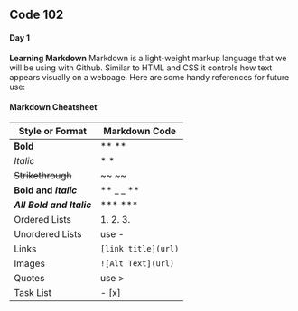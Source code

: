 ## Code 102
#### Day 1

**Learning Markdown**
Markdown is a light-weight markup language that we will be using with Github. Similar to HTML and CSS it controls how text appears visually on a webpage. Here are some handy references for future use:

#### Markdown Cheatsheet
| Style or Format | Markdown Code |
| ------------ | ------------- |
**Bold** | ** **
*Italic* | * *
~~Strikethrough~~ | ~~ ~~
**Bold and _Italic_** | ** _ _ **
***All Bold and Italic*** | *** ***
Ordered Lists | 1. 2. 3.
Unordered Lists | use -
Links | `[link title](url)`
Images | `![Alt Text](url)`
Quotes | use >
Task List | - [x]

